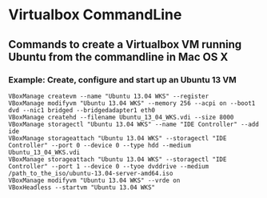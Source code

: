 # Virtualbox CommandLine

## Commands to create a Virtualbox VM running Ubuntu from the commandline in Mac OS X

### Example: Create, configure and start up an Ubuntu 13 VM

	VBoxManage createvm --name "Ubuntu 13.04 WKS" --register
	VBoxManage modifyvm "Ubuntu 13.04 WKS" --memory 256 --acpi on --boot1 dvd --nic1 bridged --bridgedadapter1 eth0
	VBoxManage createhd --filename Ubuntu_13_04_WKS.vdi --size 8000
	VBoxManage storagectl "Ubuntu 13.04 WKS" --name "IDE Controller" --add ide
	VBoxManage storageattach "Ubuntu 13.04 WKS" --storagectl "IDE Controller" --port 0 --device 0 --type hdd --medium Ubuntu_13_04_WKS.vdi
	VBoxManage storageattach "Ubuntu 13.04 WKS" --storagectl "IDE Controller" --port 1 --device 0 --tyoe dvddrive --medium /path_to_the_iso/ubuntu-13.04-server-amd64.iso
	VBoxManage modifyvm "Ubuntu 13.04 WKS" --vrde on
	VBoxHeadless --startvm "Ubuntu 13.04 WKS"
